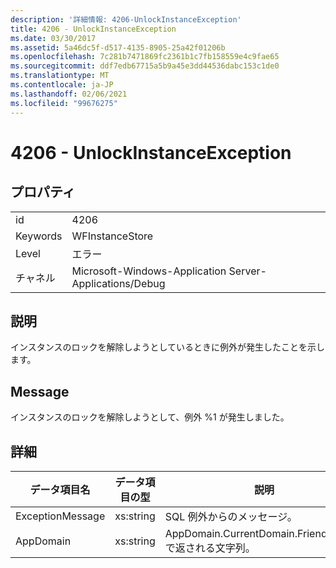 ```yaml
---
description: '詳細情報: 4206-UnlockInstanceException'
title: 4206 - UnlockInstanceException
ms.date: 03/30/2017
ms.assetid: 5a46dc5f-d517-4135-8905-25a42f01206b
ms.openlocfilehash: 7c281b7471869fc2361b1c7fb158559e4c9fae65
ms.sourcegitcommit: ddf7edb67715a5b9a45e3dd44536dabc153c1de0
ms.translationtype: MT
ms.contentlocale: ja-JP
ms.lasthandoff: 02/06/2021
ms.locfileid: "99676275"
---
```

# <a name="4206---unlockinstanceexception"></a>4206 - UnlockInstanceException

## <a name="properties"></a>プロパティ  
  
|||  
|-|-|  
|id|4206|  
|Keywords|WFInstanceStore|  
|Level|エラー|  
|チャネル|Microsoft-Windows-Application Server-Applications/Debug|  
  
## <a name="description"></a>説明  

 インスタンスのロックを解除しようとしているときに例外が発生したことを示します。  
  
## <a name="message"></a>Message  

 インスタンスのロックを解除しようとして、例外 %1 が発生しました。  
  
## <a name="details"></a>詳細  
  
|データ項目名|データ項目の型|説明|  
|--------------------|--------------------|-----------------|  
|ExceptionMessage|xs:string|SQL 例外からのメッセージ。|  
|AppDomain|xs:string|AppDomain.CurrentDomain.FriendlyName で返される文字列。|

